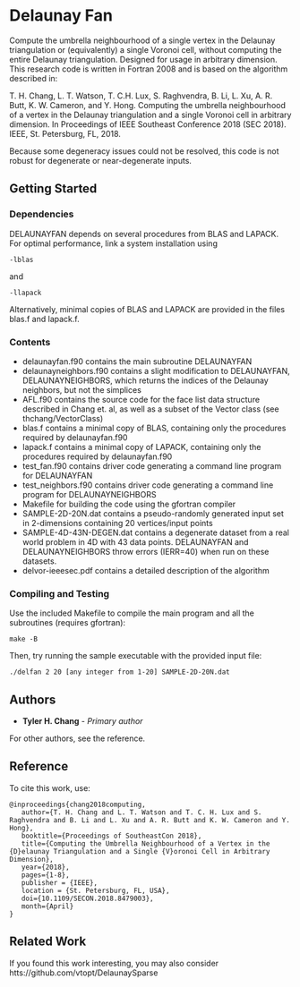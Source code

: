 # Delaunay Fan

Compute the umbrella neighbourhood of a single vertex in the Delaunay
triangulation or (equivalently) a single Voronoi cell, without
computing the entire Delaunay triangulation.
Designed for usage in arbitrary dimension.
This research code is written in Fortran 2008 and is based on the algorithm
described in:

T. H. Chang, L. T. Watson, T. C.H. Lux, S. Raghvendra, B. Li, L. Xu,
A. R. Butt, K. W. Cameron, and Y. Hong. Computing the umbrella
neighbourhood of a vertex in the Delaunay triangulation and a single
Voronoi cell in arbitrary dimension. In Proceedings of IEEE Southeast
Conference 2018 (SEC 2018). IEEE, St. Petersburg, FL, 2018.

Because some degeneracy issues could not be resolved, this code is not
robust for degenerate or near-degenerate inputs.

## Getting Started

### Dependencies

DELAUNAYFAN depends on several procedures from BLAS and LAPACK.
For optimal performance, link a system installation using
```
-lblas
```
and
```
-llapack
```
Alternatively, minimal copies of BLAS and LAPACK are provided in the files
blas.f and lapack.f.

### Contents

 - delaunayfan.f90 contains the main subroutine DELAUNAYFAN
 - delaunayneighbors.f90 contains a slight modification to DELAUNAYFAN,
   DELAUNAYNEIGHBORS, which returns the indices of the Delaunay neighbors,
   but not the simplices
 - AFL.f90 contains the source code for the face list data structure described in Chang et. al, as well as a subset of the Vector class (see thchang/VectorClass)
 - blas.f contains a minimal copy of BLAS, containing only the procedures required by delaunayfan.f90
 - lapack.f contains a minimal copy of LAPACK, containing only the procedures required by delaunayfan.f90
 - test\_fan.f90 contains driver code generating a command line program for
   DELAUNAYFAN
 - test\_neighbors.f90 contains driver code generating a command line program
   for DELAUNAYNEIGHBORS
 - Makefile for building the code using the gfortran compiler
 - SAMPLE-2D-20N.dat contains a pseudo-randomly generated input set in
   2-dimensions containing 20 vertices/input points
 - SAMPLE-4D-43N-DEGEN.dat contains a degenerate dataset from a real world
   problem in 4D with 43 data points. DELAUNAYFAN and DELAUNAYNEIGHBORS
   throw errors (IERR=40) when run on these datasets.
 - delvor-ieeesec.pdf contains a detailed description of the algorithm

### Compiling and Testing

Use the included Makefile to compile the main program and all the subroutines (requires gfortran):
```
make -B
```
Then, try running the sample executable with the provided input file:
```
./delfan 2 20 [any integer from 1-20] SAMPLE-2D-20N.dat
```

## Authors

* **Tyler H. Chang** - *Primary author*

For other authors, see the reference.

## Reference

To cite this work, use:

```
@inproceedings{chang2018computing,
   author={T. H. Chang and L. T. Watson and T. C. H. Lux and S. Raghvendra and B. Li and L. Xu and A. R. Butt and K. W. Cameron and Y. Hong},
   booktitle={Proceedings of SoutheastCon 2018},
   title={Computing the Umbrella Neighbourhood of a Vertex in the {D}elaunay Triangulation and a Single {V}oronoi Cell in Arbitrary Dimension},
   year={2018},
   pages={1-8},
   publisher = {IEEE},
   location = {St. Petersburg, FL, USA},
   doi={10.1109/SECON.2018.8479003},
   month={April}
}
```

## Related Work

If you found this work interesting, you may also consider
htts://github.com/vtopt/DelaunaySparse

